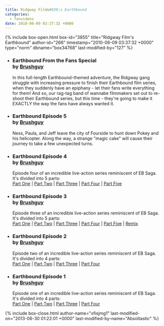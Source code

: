 ```yaml
---
title: Ridgway Film&#039;s Earthbound
categories:
  - fanvideos
date: 2010-06-09 03:37:32 +0000
---
```

{% include box-open.html box-id="3855" title="Ridgway Film's Earthbound" author-id="266" timestamp="2010-06-09 03:37:32 +0000" type="norm" dbname="box34768" last-modified-by="127" %}
<ul class="pics">
<li>
		<div style="float: left; padding: 0px 10px 0px 0px;"><youtube src="OTQy7nwoFjk" height="132" width="160" /></div>
		<h3>Earthbound From the Fans Special<br />
by <a href="http://www.youtube.com/user/Brushguy">Brushguy</a></h3>
		<p>In this full-length Earthbound-themed adventure, the Ridgway gang struggle with increasing pressure to finish their Earthbound film series, when they suddenly have an epiphany - let their fans write everything for them! And so, our rag-tag band of wannabe filmmakers set out to re-shoot their Earthbound series, but this time - they're going to make it EXACTLY the way the fans have always wanted it.</p>	
	</li>

<li>
		<div style="float: left; padding: 0px 10px 0px 0px;"><youtube src="DypRjQ4UcNg" height="132" width="160" /></div>
		<h3>Earthbound Episode 5<br />
by <a href="http://www.youtube.com/user/Brushguy">Brushguy</a></h3>
		<p>Ness, Paula, and Jeff leave the city of Fourside to hunt down Pokey and his helicopter. Along the way, a strange "magic cake" will cause their journey to take a few unexpected turns.</p>	
	</li>

<li>
		<div style="float: left; padding: 0px 10px 0px 0px;"><youtube src="xejBYLZMRX8" height="132" width="160" /></div>
		<h3>Earthbound Episode 4<br />
by <a href="http://www.youtube.com/user/Brushguy">Brushguy</a></h3>
		<p>Episode four of an incredible live-action series reminiscent of EB Saga. It's divided into 5 parts:<br /><a href="http://www.youtube.com/watch?v=xejBYLZMRX8">Part One</a> | <a href="http://www.youtube.com/watch?v=JaUuOFDoEEI">Part Two</a> | <a href="http://www.youtube.com/watch?v=xMSzJdX5Y90">Part Three</a> | <a href="http://www.youtube.com/watch?v=NOcTY3UgEwg">Part Four</a> | <a href="http://www.youtube.com/watch?v=lr1Yu-DiN_o">Part Five</a></p>	
	</li>

<li>
		<div style="float: left; padding: 0px 10px 0px 0px;"><youtube src="io9-dbaKCj0" height="132" width="160" /></div>
		<h3>Earthbound Episode 3<br />
by <a href="http://www.youtube.com/user/Brushguy">Brushguy</a></h3>
		<p>Episode three of an incredible live-action series reminiscent of EB Saga. It's divided into 5 parts:<br /><a href="http://www.youtube.com/watch?v=io9-dbaKCj0">Part One</a> | <a href="http://www.youtube.com/watch?v=VITzTtZwfbc">Part Two</a> | <a href="http://www.youtube.com/watch?v=_jCVcKEX4bM">Part Three</a> | <a href="http://www.youtube.com/watch?v=_0N1cSFoelI">Part Four</a> | <a href="http://www.youtube.com/watch?v=LP6Kp-NZPAs">Part Five</a> | <a href="http://www.youtube.com/watch?v=cFeQ2k3nivQ">Remix</a></p>	
	</li>

<li>
		<div style="float: left; padding: 0px 10px 0px 0px;"><youtube src="Fav_5XT-m8Q" height="132" width="160" /></div>
		<h3>Earthbound Episode 2<br />
by <a href="http://www.youtube.com/user/Brushguy">Brushguy</a></h3>
		<p>Episode two of an incredible live-action series reminiscent of EB Saga. It's divided into 4 parts:<br /><a href="http://www.youtube.com/watch?v=Fav_5XT-m8Q">Part One</a> | <a href="http://www.youtube.com/watch?v=5kvCXvdiDoQ">Part Two</a> | <a href="http://www.youtube.com/watch?v=UZKi6OVUOuw">Part Three</a> | <a href="http://www.youtube.com/watch?v=6OCSjs5hBwU">Part Four</a></p>	
	</li>

<li>
		<div style="float: left; padding: 0px 10px 0px 0px;"><youtube src="oWXggutyLrg" height="132" width="160" /></div>
		<h3>Earthbound Episode 1<br />
by <a href="http://www.youtube.com/user/Brushguy">Brushguy</a></h3>
		<p>Episode one of an incredible live-action series reminiscent of EB Saga. It's divided into 4 parts:<br /><a href="http://www.youtube.com/watch?v=oWXggutyLrg">Part One</a> | <a href="http://www.youtube.com/watch?v=S1FETXK_ZWo">Part Two</a> | <a href="http://www.youtube.com/watch?v=PdWkCS7D_BE">Part Three</a> | <a href="http://www.youtube.com/watch?v=RPTf8bw83ww">Part Four</a></p>	
	</li>
</ul>
{% include box-close.html author-name="xfisjmg1" last-modified-on="2013-06-30 01:22:01 +0000" last-modified-by-name="Absoltastic" %}
